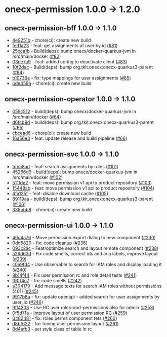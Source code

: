 
# onecx-permission 1.0.0 -> 1.2.0
## onecx-permission-bff 1.0.0 -> 1.1.0
* [4e9251b](https://github.com/onecx/onecx-permission-bff/commit/4e9251b0fb6c88ae36554a08be8d8f62557e7d6d) - chore(ci): create new build
* [fed1a23](https://github.com/onecx/onecx-permission-bff/commit/fed1a232c4a6bc52ed6df337b1748fd5248f6a39) - feat: get assignments of user by id ([#81](https://github.com/onecx/onecx-permission-bff/pull/81))
* [25cca1b](https://github.com/onecx/onecx-permission-bff/commit/25cca1b842f1e7da1ca062cd9f0259c35d83e3d4) - Build(deps): bump onecx/docker-quarkus-jvm in /src/main/docker ([#82](https://github.com/onecx/onecx-permission-bff/pull/82))
* [03de7a9](https://github.com/onecx/onecx-permission-bff/commit/03de7a9471ef6c873c28771ba8e673a1d01611c1) - feat: added config to deactivate client ([#83](https://github.com/onecx/onecx-permission-bff/pull/83))
* [10f2dac](https://github.com/onecx/onecx-permission-bff/commit/10f2dac759b4671923e161dcbe4c02b078523a05) - Build(deps): bump org.tkit.onecx:onecx-quarkus3-parent ([#84](https://github.com/onecx/onecx-permission-bff/pull/84))
* [b10736a](https://github.com/onecx/onecx-permission-bff/commit/b10736a3e4fd5fafdfa07f0bf4afb68f2ae7e828) - fix: type mappings for user assignments ([#85](https://github.com/onecx/onecx-permission-bff/pull/85))
* [bde459a](https://github.com/onecx/onecx-permission-bff/commit/bde459ab483aaf046672888759cf8f3ef117e846) - chore(ci): create new build
## onecx-permission-operator 1.0.0 -> 1.1.0
* [059c512](https://github.com/onecx/onecx-permission-operator/commit/059c5124da56fd37eaf2e0c82c84381a51622aa3) - build(deps): bump onecx/docker-quarkus-jvm in /src/main/docker ([#64](https://github.com/onecx/onecx-permission-operator/pull/64))
* [d6fcb9d](https://github.com/onecx/onecx-permission-operator/commit/d6fcb9d2e088a2f104b22e90fae7e87631867546) - build(deps): bump org.tkit.onecx:onecx-quarkus3-parent ([#65](https://github.com/onecx/onecx-permission-operator/pull/65))
* [cbcead6](https://github.com/onecx/onecx-permission-operator/commit/cbcead64239a87d7116fd29867522965f289803a) - chore(ci): create new build
* [16a56e3](https://github.com/onecx/onecx-permission-operator/commit/16a56e3ce612a1556d1208774961aba1240b7560) - feat: update release and build pipeline ([#66](https://github.com/onecx/onecx-permission-operator/pull/66))
## onecx-permission-svc 1.0.0 -> 1.1.0
* [fdb58ad](https://github.com/onecx/onecx-permission-svc/commit/fdb58ad706e0e64dccafad5f6152eb17dbfbd1ef) - feat: search assignments by roles ([#101](https://github.com/onecx/onecx-permission-svc/pull/101))
* [45266d9](https://github.com/onecx/onecx-permission-svc/commit/45266d910322de51258a0d94f1b8b1564d24925f) - build(deps): bump onecx/docker-quarkus-jvm in /src/main/docker ([#102](https://github.com/onecx/onecx-permission-svc/pull/102))
* [511fde2](https://github.com/onecx/onecx-permission-svc/commit/511fde2b77ddff54c1ea11bc983daf5bd4731570) - feat: move permission v1 api to product repository ([#103](https://github.com/onecx/onecx-permission-svc/pull/103))
* [15448ab](https://github.com/onecx/onecx-permission-svc/commit/15448ab21ca6652ad6520d679d733221925adc60) - feat: move permission v1 api to product repository ([#104](https://github.com/onecx/onecx-permission-svc/pull/104))
* [4fa125f](https://github.com/onecx/onecx-permission-svc/commit/4fa125fc4d87483af76ce02eaef31f23c0ebcb7d) - feat: disable download cache ([#105](https://github.com/onecx/onecx-permission-svc/pull/105))
* [89119aa](https://github.com/onecx/onecx-permission-svc/commit/89119aad657193c956040f3f9429131845aad077) - build(deps): bump org.tkit.onecx:onecx-quarkus3-parent ([#106](https://github.com/onecx/onecx-permission-svc/pull/106))
* [335bbb8](https://github.com/onecx/onecx-permission-svc/commit/335bbb87c0f8d3674a0798d68c6b22a2cfdbb66a) - chore(ci): create new build
## onecx-permission-ui 1.0.0 -> 1.1.0
* [46c4a76](https://github.com/onecx/onecx-permission-ui/commit/46c4a766acc14a904deed2550ee6e2a71d740407) - Move permission export dialog to new component ([#230](https://github.com/onecx/onecx-permission-ui/pull/230))
* [0dd5820](https://github.com/onecx/onecx-permission-ui/commit/0dd5820e9db36022de5d3c203ff66b738febd37e) - fix: code cleanup ([#236](https://github.com/onecx/onecx-permission-ui/pull/236))
* [093c2ac](https://github.com/onecx/onecx-permission-ui/commit/093c2acff0179438455cf2cabe033c72a290cf16) - Feat/optimize search and layout remote component ([#238](https://github.com/onecx/onecx-permission-ui/pull/238))
* [a26d63d](https://github.com/onecx/onecx-permission-ui/commit/a26d63daf0ce8b2c57092289efe41aa3856705e9) - Fix code smells, correct ids and aria labels, improve layout ([#239](https://github.com/onecx/onecx-permission-ui/pull/239))
* [c0a9fd4](https://github.com/onecx/onecx-permission-ui/commit/c0a9fd40e25565205cbea2e704d528a9f332a4d6) - Use observable to search for IAM roles and display loading it ([#240](https://github.com/onecx/onecx-permission-ui/pull/240))
* [8b14f44](https://github.com/onecx/onecx-permission-ui/commit/8b14f44adcfab55d12e6965ab7887825402f194b) - Fix user permission rc and role detail tests ([#241](https://github.com/onecx/onecx-permission-ui/pull/241))
* [f9014c7](https://github.com/onecx/onecx-permission-ui/commit/f9014c728b0468308d71f21a98a0d8efeba5694a) - fix: code smells ([#242](https://github.com/onecx/onecx-permission-ui/pull/242))
* [a304179](https://github.com/onecx/onecx-permission-ui/commit/a304179fea23db4dd1dda8918fecafa28d390fa4) - Add message texts for search IAM roles without permissions (401) ([#245](https://github.com/onecx/onecx-permission-ui/pull/245))
* [9917b8a](https://github.com/onecx/onecx-permission-ui/commit/9917b8ad7cb36b37144f109da6bee536dc000b47) - fix: update openapi - added search for user assignments by user_id ([#246](https://github.com/onecx/onecx-permission-ui/pull/246))
* [9ff4203](https://github.com/onecx/onecx-permission-ui/commit/9ff4203747d27706fa607f2f7afbc7ece61f12e3) - Use RC user roles-and-permissions also for admin ([#253](https://github.com/onecx/onecx-permission-ui/pull/253))
* [0f5d71a](https://github.com/onecx/onecx-permission-ui/commit/0f5d71a322746a2d4a790055c69b68b3cbdd7e53) - Improve layout of user permission RC ([#259](https://github.com/onecx/onecx-permission-ui/pull/259))
* [0482481](https://github.com/onecx/onecx-permission-ui/commit/048248170a149f3b32dd058fa6beb6249d2d9eb8) - fix: roles perms component tets ([#260](https://github.com/onecx/onecx-permission-ui/pull/260))
* [d8bf622](https://github.com/onecx/onecx-permission-ui/commit/d8bf62259b01a6e62c526b366e74e75919358c8e) - fix: tuning user permission layout ([#261](https://github.com/onecx/onecx-permission-ui/pull/261))
* [8d4afb3](https://github.com/onecx/onecx-permission-ui/commit/8d4afb319e080515b255ffdf821ca4bf5a73c0bf) - set style class of table in rc